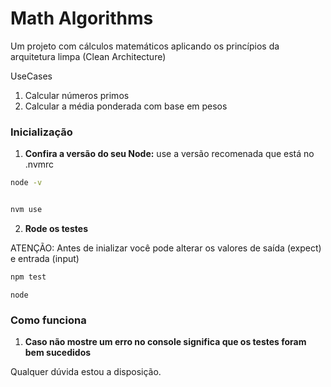 # Math Algorithms 

Um projeto com cálculos matemáticos aplicando os princípios da arquitetura limpa (Clean Architecture)


UseCases
1) Calcular números primos
2) Calcular a média ponderada com base em pesos


### Inicialização
1. **Confira a versão do seu Node:**
use a versão recomenada que está no .nvmrc
```bash
node -v


nvm use

```
2. **Rode os testes**

ATENÇÃO: Antes de inializar você pode alterar os valores de saída (expect) e entrada (input)
```bash
npm test
```

``node ``

### Como funciona
1. **Caso não mostre um erro no console significa que os testes foram bem sucedidos**


Qualquer dúvida estou a disposição.

